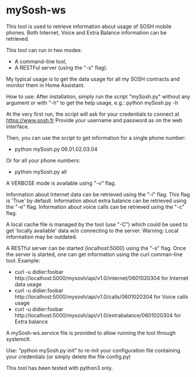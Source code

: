 # mySosh-ws

This tool is used to retrieve information about usage of SOSH mobile phones.
Both Internet, Voice and Extra Balance information can be retrieved.

This tool can run in two modes:
- A command-line tool,
- A RESTFul server (using the "-s" flag).

My typical usage is to get the data usage for all my SOSH contracts and monitor them in Home Assistant.

How to use:
After installation, simply run the script "mySosh.py" without any argument or with "-h" to get the help usage, e.g.:
python mySosh.py -h

At the very first run, the script will ask for your credentials to connect at https://www.sosh.fr
Provide your username and password as on the web interface.

Then, you can use the script to get information for a single phone number:
- python mySosh.py 06.01.02.03.04

Or for all your phone numbers:
- python mySosh.py all

A VERBOSE mode is available using "-v" flag.

Information about Internet data can be retrieved using the "-i" flag. This flag is 'True' by default.
Information about extra balance can be retrieved using the "-e" flag.
Information about voice calls can be retrieved using the "-c" flag.

A local cache file is managed by the tool (use "-C") which could be used to get 'locally available' data w/o connecting to the server.
Warning: Local information may be outdated.

A RESTful server can be started (localhost:5000) using the "-s" flag.
Once the server is started, one can get information using the curl comman-line tool.
Example:
- curl -u didier:foobar http://localhost:5000/mysosh/api/v1.0/internet/0601020304 for Internet data usage
- curl -u didier:foobar http://localhost:5000/mysosh/api/v1.0/calls/0601020304 for Voice calls usage
- curl -u didier:foobar http://localhost:5000/mysosh/api/v1.0/extrabalance/0601020304 for Extra balance

A mySosh-ws.service file is provided to allow running the tool through systemctl.

Use: "python mySosh.py init" to re-init your configuration file containing your credentials (or simply delete the file config.py)

This tool has been tested with python3 only.
